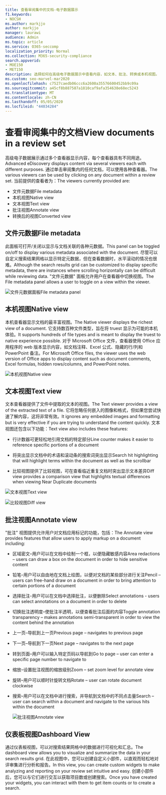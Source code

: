 ```yaml
---
title: 查看审阅集中的文档-电子数据展示
f1.keywords:
- NOCSH
ms.author: markjjo
author: markjjo
manager: laurawi
audience: Admin
ms.topic: article
ms.service: O365-seccomp
localization_priority: Normal
ms.collection: M365-security-compliance
search.appverid:
- MOE150
- MET150
description: 选择如何在高级电子数据展示中查看内容，如文本、批注、转换或本机视图。
ms.custom: seo-marvel-mar2020
ms.openlocfilehash: c7527caedb06ccc6a2600a35576600452bb9c09a
ms.sourcegitcommit: a45cf8b887587a1810caf9afa354638e68ec5243
ms.translationtype: MT
ms.contentlocale: zh-CN
ms.lasthandoff: 05/05/2020
ms.locfileid: "44034284"
---
```

# <a name="view-documents-in-a-review-set"></a><span data-ttu-id="4b8f0-103">查看审阅集中的文档</span><span class="sxs-lookup"><span data-stu-id="4b8f0-103">View documents in a review set</span></span>

<span data-ttu-id="4b8f0-104">高级电子数据展示通过多个查看器显示内容，每个查看器具有不同用途。</span><span class="sxs-lookup"><span data-stu-id="4b8f0-104">Advanced eDiscovery displays content via several viewers each with different purposes.</span></span> <span data-ttu-id="4b8f0-105">通过单击审阅集内的任何文档，可以使用各种查看器。</span><span class="sxs-lookup"><span data-stu-id="4b8f0-105">The various viewers can be used by clicking on any document within a review set.</span></span> <span data-ttu-id="4b8f0-106">当前提供的查看者为：</span><span class="sxs-lookup"><span data-stu-id="4b8f0-106">The viewers currently provided are:</span></span>

- <span data-ttu-id="4b8f0-107">文件元数据</span><span class="sxs-lookup"><span data-stu-id="4b8f0-107">File metadata</span></span>
- <span data-ttu-id="4b8f0-108">本机视图</span><span class="sxs-lookup"><span data-stu-id="4b8f0-108">Native view</span></span>
- <span data-ttu-id="4b8f0-109">文本视图</span><span class="sxs-lookup"><span data-stu-id="4b8f0-109">Text view</span></span>
- <span data-ttu-id="4b8f0-110">批注视图</span><span class="sxs-lookup"><span data-stu-id="4b8f0-110">Annotate view</span></span>
- <span data-ttu-id="4b8f0-111">转换后的视图</span><span class="sxs-lookup"><span data-stu-id="4b8f0-111">Converted view</span></span>

## <a name="file-metadata"></a><span data-ttu-id="4b8f0-112">文件元数据</span><span class="sxs-lookup"><span data-stu-id="4b8f0-112">File metadata</span></span>

<span data-ttu-id="4b8f0-113">此面板可打开/关闭以显示与文档关联的各种元数据。</span><span class="sxs-lookup"><span data-stu-id="4b8f0-113">This panel can be toggled on/off to display various metadata associated with the document.</span></span> <span data-ttu-id="4b8f0-114">尽管可以自定义搜索结果网格以显示特定元数据，但在查看数据时，水平滚动的情况也很难。</span><span class="sxs-lookup"><span data-stu-id="4b8f0-114">Although the search results grid can be customized to display specific metadata, there are instances where scrolling horizontally can be difficult while reviewing data.</span></span> <span data-ttu-id="4b8f0-115">"文件元数据" 面板允许用户在查看器中切换视图。</span><span class="sxs-lookup"><span data-stu-id="4b8f0-115">The File metadata panel allows a user to toggle on a view within the viewer.</span></span>

![<span data-ttu-id="4b8f0-116">文件元数据面板</span><span class="sxs-lookup"><span data-stu-id="4b8f0-116">File metadata panel</span></span>
](../media/Reviewimage2.png)

## <a name="native-view"></a><span data-ttu-id="4b8f0-117">本机视图</span><span class="sxs-lookup"><span data-stu-id="4b8f0-117">Native view</span></span>

<span data-ttu-id="4b8f0-118">本机查看器显示文档的最丰富视图。</span><span class="sxs-lookup"><span data-stu-id="4b8f0-118">The Native viewer displays the richest view of a document.</span></span> <span data-ttu-id="4b8f0-119">它支持数百种文件类型，旨在将 truest 显示为可能的本机体验。</span><span class="sxs-lookup"><span data-stu-id="4b8f0-119">It supports hundreds of file types and is meant to display the truest to native experience possible.</span></span> <span data-ttu-id="4b8f0-120">对于 Microsoft Office 文件，查看器使用 Office 应用程序的 web 版本显示内容，如文档注释、Excel 公式、隐藏的行/列和 PowerPoint 备注。</span><span class="sxs-lookup"><span data-stu-id="4b8f0-120">For Microsoft Office files, the viewer uses the web version of Office apps to display content such as document comments, Excel formulas, hidden rows/columns, and PowerPoint notes.</span></span>

![<span data-ttu-id="4b8f0-121">本机视图</span><span class="sxs-lookup"><span data-stu-id="4b8f0-121">Native view</span></span>
](../media/Reviewimage3.png)

## <a name="text-view"></a><span data-ttu-id="4b8f0-122">文本视图</span><span class="sxs-lookup"><span data-stu-id="4b8f0-122">Text view</span></span>

<span data-ttu-id="4b8f0-123">文本查看器提供了文件中提取的文本的视图。</span><span class="sxs-lookup"><span data-stu-id="4b8f0-123">The Text viewer provides a view of the extracted text of a file.</span></span> <span data-ttu-id="4b8f0-124">它将忽略任何嵌入的图像和格式，但如果您尝试快速了解内容，这将非常有效。</span><span class="sxs-lookup"><span data-stu-id="4b8f0-124">It ignores any embedded images and formatting but is very effective if you are trying to understand the content quickly.</span></span> <span data-ttu-id="4b8f0-125">文本视图还包含以下功能：</span><span class="sxs-lookup"><span data-stu-id="4b8f0-125">Text view also includes these features:</span></span>

  - <span data-ttu-id="4b8f0-126">行计数器可更轻松地引用文档的特定部分</span><span class="sxs-lookup"><span data-stu-id="4b8f0-126">Line counter makes it easier to reference specific portions of a document</span></span>

  - <span data-ttu-id="4b8f0-127">将突出显示文档中的术语和滚动条的搜索词突出显示</span><span class="sxs-lookup"><span data-stu-id="4b8f0-127">Search hit highlighting that will highlight terms within the document as well as the scrollbar</span></span>

  - <span data-ttu-id="4b8f0-128">比较视图提供了比较视图，可在查看临近重复文档时突出显示文本差异</span><span class="sxs-lookup"><span data-stu-id="4b8f0-128">Diff view provides a comparison view that highlights textual differences when viewing Near Duplicate documents</span></span>

![<span data-ttu-id="4b8f0-129">文本视图</span><span class="sxs-lookup"><span data-stu-id="4b8f0-129">Text view</span></span>
](../media/Reviewimage4.png)

![<span data-ttu-id="4b8f0-130">比较视图</span><span class="sxs-lookup"><span data-stu-id="4b8f0-130">Diff view</span></span>
](../media/Reviewimage5.png)

## <a name="annotate-view"></a><span data-ttu-id="4b8f0-131">批注视图</span><span class="sxs-lookup"><span data-stu-id="4b8f0-131">Annotate view</span></span>

<span data-ttu-id="4b8f0-132">"批注" 视图提供允许用户对文档应用标记的功能，包括：</span><span class="sxs-lookup"><span data-stu-id="4b8f0-132">The Annotate view provides features that allow users to apply markup on a document including:</span></span>

  - <span data-ttu-id="4b8f0-133">区域密文–用户可以在文档中绘制一个框，以便隐藏敏感内容</span><span class="sxs-lookup"><span data-stu-id="4b8f0-133">Area redactions – users can draw a box on the document in order to hide sensitive content</span></span>

  - <span data-ttu-id="4b8f0-134">铅笔–用户可以自由地在文档上绘图，以便对文档的某些部分进行关注</span><span class="sxs-lookup"><span data-stu-id="4b8f0-134">Pencil – users can free-hand draw on a document in order to bring attention to certain portions of a document</span></span>

  - <span data-ttu-id="4b8f0-135">选择批注-用户可以在文档中选择批注，以便删除</span><span class="sxs-lookup"><span data-stu-id="4b8f0-135">Select annotations - users can select annotations on a document in order to delete</span></span>

  - <span data-ttu-id="4b8f0-136">切换批注透明度–使批注半透明，以便查看批注后面的内容</span><span class="sxs-lookup"><span data-stu-id="4b8f0-136">Toggle annotation transparency – makes annotations semi-transparent in order to view the content behind the annotation</span></span>

  - <span data-ttu-id="4b8f0-137">上一页–导航到上一页</span><span class="sxs-lookup"><span data-stu-id="4b8f0-137">Previous page – navigates to previous page</span></span>

  - <span data-ttu-id="4b8f0-138">下一页–导航到下一页</span><span class="sxs-lookup"><span data-stu-id="4b8f0-138">Next page – navigates to the next page</span></span>

  - <span data-ttu-id="4b8f0-139">转到页面–用户可以输入特定页码以导航到</span><span class="sxs-lookup"><span data-stu-id="4b8f0-139">Go to page – user can enter a specific page number to navigate to</span></span>

  - <span data-ttu-id="4b8f0-140">缩放–设置批注视图的缩放级别</span><span class="sxs-lookup"><span data-stu-id="4b8f0-140">Zoom – set zoom level for annotate view</span></span>

  - <span data-ttu-id="4b8f0-141">旋转–用户可以顺时针旋转文档</span><span class="sxs-lookup"><span data-stu-id="4b8f0-141">Rotate – user can rotate document clockwise</span></span>

  - <span data-ttu-id="4b8f0-142">搜索–用户可以在文档中进行搜索，并导航到文档中的不同点击量</span><span class="sxs-lookup"><span data-stu-id="4b8f0-142">Search – user can search within a document and navigate to the various hits within the document</span></span>
    
    ![<span data-ttu-id="4b8f0-143">批注视图</span><span class="sxs-lookup"><span data-stu-id="4b8f0-143">Annotate view</span></span>
    ](../media/Reviewimage1.png)

## <a name="dashboard-view"></a><span data-ttu-id="4b8f0-144">仪表板视图</span><span class="sxs-lookup"><span data-stu-id="4b8f0-144">Dashboard View</span></span> 
<span data-ttu-id="4b8f0-145">通过仪表板视图，可以对搜索结果网格中的数据进行可视化和汇总。</span><span class="sxs-lookup"><span data-stu-id="4b8f0-145">The dashboard view allows you to visualize and summarize the data in your search results grid.</span></span> <span data-ttu-id="4b8f0-146">在此视图中，您可以创建自定义小部件，以直观而轻松地对评审集进行分析和报告。</span><span class="sxs-lookup"><span data-stu-id="4b8f0-146">In this view, you can create custom widgets to make analyzing and reporting on your review set intuitive and easy.</span></span> <span data-ttu-id="4b8f0-147">创建小部件后，您可以与它们进行交互以获取项目数或创建搜索。</span><span class="sxs-lookup"><span data-stu-id="4b8f0-147">Once you have created your widgets, you can interact with them to get item counts or to create a search.</span></span> 
